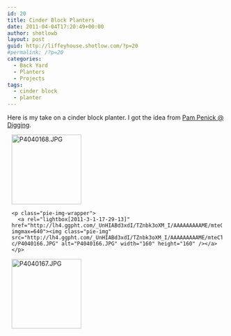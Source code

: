 ```yaml
---
id: 20
title: Cinder Block Planters
date: 2011-04-04T17:20:49+00:00
author: shotlowb
layout: post
guid: http://liffeyhouse.shotlow.com/?p=20
#permalink: /?p=20
categories:
  - Back Yard
  - Planters
  - Projects
tags:
  - cinder block
  - planter
---
```

Here is my take on a cinder block planter. I got the idea from [Pam Penick @ Digging](http://www.penick.net/digging/?p=10996).

<div class="pie-gallery alignGalleryLeft">
  <div class="pie-item" style="margin: 10px 10px 10px 10px;">
    <p class="pie-img-wrapper">
      <a rel="lightbox[2011-3-1-17-29-13]" href="http://lh6.ggpht.com/_UnHIABd3xdI/TZnbk9zlJ9I/AAAAAAAAAME/BxJGbdqeJjc/P4040168.JPG?imgmax=640"><img class="pie-img" src="http://lh6.ggpht.com/_UnHIABd3xdI/TZnbk9zlJ9I/AAAAAAAAAME/BxJGbdqeJjc/s160-c/P4040168.JPG" alt="P4040168.JPG" width="160" height="160" /></a>
    </p>

    <p class="pie-img-wrapper">
      <a rel="lightbox[2011-3-1-17-29-13]" href="http://lh4.ggpht.com/_UnHIABd3xdI/TZnbk3oXM_I/AAAAAAAAAME/mteCTMxFljQ/P4040166.JPG?imgmax=640"><img class="pie-img" src="http://lh4.ggpht.com/_UnHIABd3xdI/TZnbk3oXM_I/AAAAAAAAAME/mteCTMxFljQ/s160-c/P4040166.JPG" alt="P4040166.JPG" width="160" height="160" /></a>
    </p>
  </div>

  <div class="pie-item" style="margin: 10px 10px 10px 10px;">
    <p class="pie-img-wrapper">
      <a rel="lightbox[2011-3-1-17-29-13]" href="http://lh6.ggpht.com/_UnHIABd3xdI/TZnbk0Rh-II/AAAAAAAAAME/XjV0PZuqmss/P4040167.JPG?imgmax=640"><img class="pie-img" src="http://lh6.ggpht.com/_UnHIABd3xdI/TZnbk0Rh-II/AAAAAAAAAME/XjV0PZuqmss/s160-c/P4040167.JPG" alt="P4040167.JPG" width="160" height="160" /></a>
    </p>
  </div>
</div>

&nbsp;
